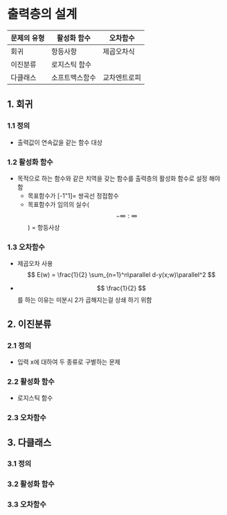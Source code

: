 # 출력층의 설계

|문제의 유형|활성화 함수|오차함수|
|-|-|-|
|회귀|항등사항|제곱오차식|
|이진분류|로지스틱 함수||
|다클래스|소프트맥스함수|교차엔트로피|


## 1. 회귀 
### 1.1 정의 
* 출력값이 연속값을 같는 함수 대상

### 1.2 활성화 함수
* 목적으로 하는 함수와 같은 치역을 갖는 함수를 출력층의 활성화 함수로 설정 해야 함
    * 목표함수가 [-1"1]= 쌍곡선 정접함수
    * 목표함수가 임의의 실수($$ -\infty:\infty $$) = 항등사상


### 1.3 오차함수 
* 제곱오차 사용
$$
E(w) = \frac{1}{2} \sum_{n=1}^n\parallel d-y(x;w)\parallel^2
$$

* $$ \frac{1}{2} $$를 하는 이유는 미분시 2가 곱해지는걸 상쇄 하기 위함 



## 2. 이진분류 
### 2.1 정의 
* 입력 x에 대하여 두 종류로 구별하는 문제 

### 2.2 활성화 함수
* 로지스틱 함수


### 2.3 오차함수 


## 3. 다클래스 
### 3.1 정의 


### 3.2 활성화 함수



### 3.3 오차함수 